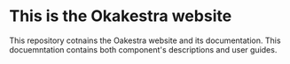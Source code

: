 # This is the Okakestra website 

This repository cotnains the Oakestra website and its documentation. This docuemntation contains both component's descriptions and user guides.
